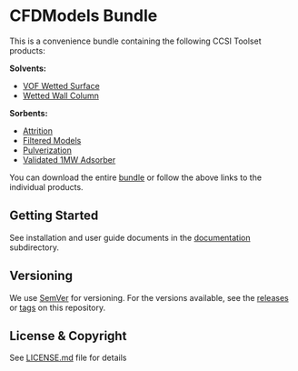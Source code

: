 # CFDModels Bundle

This is a convenience bundle containing the following CCSI Toolset products:

**Solvents:**
- [VOF Wetted Surface](../../../vof_area_correlation)
- [Wetted Wall Column](../../../WWC)

**Sorbents:**
- [Attrition](../../../attrition)
- [Filtered Models](../../../filtered_models)
- [Pulverization](../../../Pulverization)
- [Validated 1MW Adsorber](../../../1mw_cfd)

You can download the entire [bundle](../../releases/latest) or follow the above links to the individual products.

## Getting Started
See installation and user guide documents in the [documentation](docs) subdirectory.

## Versioning
We use [SemVer](http://semver.org/) for versioning. For the versions available, 
see the [releases](../../releases) or [tags](../../tags) on this repository. 

## License & Copyright
See [LICENSE.md](LICENSE.md) file for details
